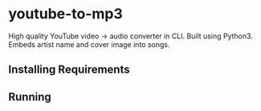 # youtube-to-mp3
High quality YouTube video -> audio converter in CLI. Built using Python3. Embeds artist name and cover image into songs.

## Installing Requirements 

## Running
